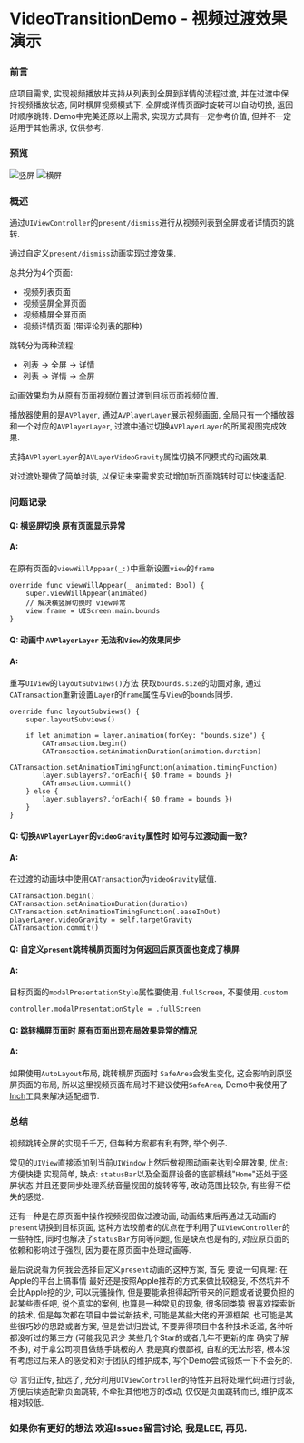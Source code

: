 # VideoTransitionDemo - 视频过渡效果演示


### 前言

应项目需求, 实现视频播放并支持从列表到全屏到详情的流程过渡, 并在过渡中保持视频播放状态, 同时横屏视频模式下, 全屏或详情页面时旋转可以自动切换, 返回时顺序跳转.
Demo中完美还原以上需求, 实现方式具有一定参考价值, 但并不一定适用于其他需求, 仅供参考.

### 预览

![竖屏](https://github.com/lixiang1994/VideoTransitionDemo/blob/master/Resources/demo_v.gif)
![横屏](https://github.com/lixiang1994/VideoTransitionDemo/blob/master/Resources/demo_h.gif)

### 概述

通过`UIViewController`的`present/dismiss`进行从视频列表到全屏或者详情页的跳转.

通过自定义`present/dismiss`动画实现过渡效果.

总共分为4个页面:
- 视频列表页面
- 视频竖屏全屏页面
- 视频横屏全屏页面
- 视频详情页面 (带评论列表的那种)

跳转分为两种流程:
- 列表 -> 全屏 -> 详情
- 列表 -> 详情 -> 全屏

动画效果均为从原有页面视频位置过渡到目标页面视频位置.

播放器使用的是`AVPlayer`, 通过`AVPlayerLayer`展示视频画面, 全局只有一个播放器和一个对应的`AVPlayerLayer`, 过渡中通过切换`AVPlayerLayer`的所属视图完成效果.

支持`AVPlayerLayer`的`AVLayerVideoGravity`属性切换不同模式的动画效果.

对过渡处理做了简单封装, 以保证未来需求变动增加新页面跳转时可以快速适配.

### 问题记录

#### Q: 横竖屏切换 原有页面显示异常
#### A: 

在原有页面的`viewWillAppear(_:)`中重新设置`view`的`frame`
```
override func viewWillAppear(_ animated: Bool) {
    super.viewWillAppear(animated)
    // 解决横竖屏切换时 view异常
    view.frame = UIScreen.main.bounds
}
```

#### Q: 动画中 `AVPlayerLayer` 无法和`View`的效果同步
#### A: 
重写`UIView`的`layoutSubviews()`方法 获取`bounds.size`的动画对象, 通过`CATransaction`重新设置`Layer`的`frame`属性与`View`的`bounds`同步.
```
override func layoutSubviews() {
    super.layoutSubviews()

    if let animation = layer.animation(forKey: "bounds.size") {
        CATransaction.begin()
        CATransaction.setAnimationDuration(animation.duration)
        CATransaction.setAnimationTimingFunction(animation.timingFunction)
        layer.sublayers?.forEach({ $0.frame = bounds })
        CATransaction.commit()
    } else {
        layer.sublayers?.forEach({ $0.frame = bounds })
    }
}
```

#### Q: 切换`AVPlayerLayer`的`videoGravity`属性时 如何与过渡动画一致?
#### A: 
在过渡的动画块中使用`CATransaction`为`videoGravity`赋值.
```
CATransaction.begin()
CATransaction.setAnimationDuration(duration)
CATransaction.setAnimationTimingFunction(.easeInOut)
playerLayer.videoGravity = self.targetGravity
CATransaction.commit()
```

#### Q: 自定义`present`跳转横屏页面时为何返回后原页面也变成了横屏
#### A: 
目标页面的`modalPresentationStyle`属性要使用`.fullScreen`, 不要使用`.custom`
```
controller.modalPresentationStyle = .fullScreen
```

#### Q: 跳转横屏页面时 原有页面出现布局效果异常的情况
#### A: 
如果使用`AutoLayout`布局, 跳转横屏页面时 `SafeArea`会发生变化, 这会影响到原竖屏页面的布局, 所以这里视频页面布局时不建议使用`SafeArea`, Demo中我使用了[Inch](https://github.com/lixiang1994/Inch)工具来解决适配细节.

### 总结

视频跳转全屏的实现千千万, 但每种方案都有利有弊, 举个例子.

常见的`UIView`直接添加到当前`UIWindow`上然后做视图动画来达到全屏效果, 优点: 方便快捷 实现简单, 缺点: `statusBar`以及全面屏设备的底部横线"`Home`"还处于竖屏状态 并且还要同步处理系统音量视图的旋转等等, 改动范围比较杂, 有些得不偿失的感觉.

还有一种是在原页面中操作视频视图做过渡动画, 动画结束后再通过无动画的`present`切换到目标页面, 这种方法较前者的优点在于利用了`UIViewController`的一些特性, 同时也解决了`statusBar`方向等问题, 但是缺点也是有的, 对应原页面的依赖和影响过于强烈, 因为要在原页面中处理动画等.

最后说说看为何我会选择自定义`present`动画的这种方案, 首先 要说一句真理: 在Apple的平台上搞事情 最好还是按照Apple推荐的方式来做比较稳妥, 不然坑并不会比Apple挖的少, 可以玩骚操作, 但是要能承担得起所带来的问题或者说要负担的起某些责任吧, 说个真实的案例, 也算是一种常见的现象, 很多同类猿 很喜欢探索新的技术, 但是每次都在项目中尝试新技术, 可能是某些大佬的开源框架, 也可能是某些很巧妙的思路或者方案, 但是尝试归尝试, 不要弄得项目中各种技术泛滥, 各种听都没听过的第三方 (可能我见识少 某些几个Star的或者几年不更新的库 确实了解不多), 对于拿公司项目做练手跳板的人 我是真的很鄙视, 自私的无法形容, 根本没有考虑过后来人的感受和对于团队的维护成本, 写个Demo尝试锻炼一下不会死的.

😔 言归正传,  扯远了, 充分利用`UIViewController`的特性并且将处理代码进行封装, 方便后续适配新页面跳转, 不牵扯其他地方的改动, 仅仅是页面跳转而已, 维护成本相对较低.


### 如果你有更好的想法 欢迎Issues留言讨论, 我是LEE, 再见.
